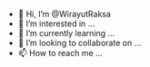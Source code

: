 - 👋 Hi, I’m @WirayutRaksa
- 👀 I’m interested in ...
- 🌱 I’m currently learning ...
- 💞️ I’m looking to collaborate on ...
- 📫 How to reach me ...

<!---
WirayutRaksa/WirayutRaksa is a ✨ special ✨ repository because its `README.md` (this file) appears on your GitHub profile.
You can click the Preview link to take a look at your changes.
--->
